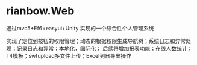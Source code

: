 # rianbow.Web
通过mvc5+Ef6+easyui+Unity 实现的一个综合性个人管理系统


实现了定位到按钮的权限管理；动态的根据权限生成导航树；系统日志和异常处理；记录日志和异常；本地化，国际化；
后续将增加报表功能；在线人数统计；T4模板；swfupload多文件上传；Excel到日导出操作
